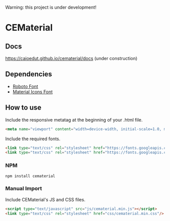 Warning: this project is under development!

# CEMaterial

## Docs
https://caioedut.github.io/cematerial/docs (under construction)

## Dependencies
- [Roboto Font](https://fonts.googleapis.com/css?family=Roboto:300,400,500,700)
- [Material Icons Font](https://fonts.googleapis.com/icon?family=Material+Icons)

## How to use
Include the responsive metatag at the beginning of your .html file.

```html
<meta name="viewport" content="width=device-width, initial-scale=1.0, maximum-scale=2.0"/>
```

Include the required fonts.

```html
<link type="text/css" rel="stylesheet" href="https://fonts.googleapis.com/css?family=Roboto:300,400,500,700"/>
<link type="text/css" rel="stylesheet" href="https://fonts.googleapis.com/icon?family=Material+Icons"/>
```

### NPM
```
npm install cematerial
```

### Manual Import
Include CEMaterial's JS and CSS files.

```html
<script type="text/javascript" src="js/cematerial.min.js"></script>
<link type="text/css" rel="stylesheet" href="css/cematerial.min.css"/>
```